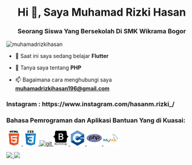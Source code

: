 <!-- ### Hi there 👋 -->

<h1 align="center">Hi 👋, Saya Muhamad Rizki Hasan</h1>
<h3 align="center">Seorang Siswa Yang Bersekolah Di SMK Wikrama Bogor</h3>

<p align="left"> <img src="https://komarev.com/ghpvc/?username=muhamadrizkihasan&label=Profile%20views&color=0e75b6&style=flat" alt="muhamadrizkihasan" /> </p>

- 🌱 Saat ini saya sedang belajar **Flutter**

- 💬 Tanya saya tentang **PHP**

- 📫 Bagaimana cara menghubungi saya **muhamadrizkihasan196@gmail.com**

<h3 align="left">Instagram : https://www.instagram.com/hasanm.rizki_/</h3>
<p align="left">
</p>

<h3 align="left">Bahasa Pemrograman dan Aplikasi Bantuan Yang di Kuasai:</h3>
<p align="left"> <a href="https://www.w3.org/html/" target="_blank" rel="noreferrer"> <img src="https://raw.githubusercontent.com/devicons/devicon/master/icons/html5/html5-original-wordmark.svg" alt="html5" width="40" height="40"/> </a> <a href="https://www.w3schools.com/css/" target="_blank" rel="noreferrer"> <img src="https://raw.githubusercontent.com/devicons/devicon/master/icons/css3/css3-original-wordmark.svg" alt="css3" width="40" height="40"/> </a> <a href="https://git-scm.com/" target="_blank" rel="noreferrer"> <img src="https://www.vectorlogo.zone/logos/git-scm/git-scm-icon.svg" alt="git" width="40" height="40"/> </a>  <a href="https://getbootstrap.com" target="_blank" rel="noreferrer"> <img src="https://raw.githubusercontent.com/devicons/devicon/master/icons/bootstrap/bootstrap-plain-wordmark.svg" alt="bootstrap" width="40" height="40"/> </a> <a href="https://www.w3schools.com/cpp/" target="_blank" rel="noreferrer"> <img src="https://raw.githubusercontent.com/devicons/devicon/master/icons/cplusplus/cplusplus-original.svg" alt="cplusplus" width="40" height="40"/> </a>  <a href="https://www.php.net" target="_blank" rel="noreferrer"> <img src="https://raw.githubusercontent.com/devicons/devicon/master/icons/php/php-original.svg" alt="php" width="40" height="40"/> </a> <a href="https://www.mysql.com/" target="_blank" rel="noreferrer"> <img src="https://raw.githubusercontent.com/devicons/devicon/master/icons/mysql/mysql-original-wordmark.svg" alt="mysql" width="40" height="40"/> </a></p>


<p align="left">
<a href="https://github.com/muhamadrizkihasan">
  <img height="180em" src="https://github-readme-stats-eight-theta.vercel.app/api/top-langs/?username=muhamadrizkihasan&layout=compact&langs_count=8&theme=algolia"/>
  <img height="180em" src="https://github-readme-stats-eight-theta.vercel.app/api?username=muhamadrizkihasan&show_icons=true&theme=algolia&include_all_commits=true&count_private=true"/>
</a>
</p>



<!--
**muhamadrizkihasan/muhamadrizkihasan** is a ✨ _special_ ✨ repository because its `README.md` (this file) appears on your GitHub profile.

Here are some ideas to get you started:

- 🔭 I’m currently working on ...
- 🌱 I’m currently learning ...
- 👯 I’m looking to collaborate on ...
- 🤔 I’m looking for help with ...
- 💬 Ask me about ...
- 📫 How to reach me: ...
- 😄 Pronouns: ...
- ⚡ Fun fact: ...
-->